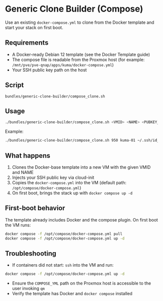 # Generic Clone Builder (Compose)

Use an existing `docker-compose.yml` to clone from the Docker template and start your stack on first boot.

## Requirements
- A Docker-ready Debian 12 template (see the Docker Template guide)
- The compose file is readable from the Proxmox host (for example: `/mnt/pve/pve-qnap/apps/kuma/docker-compose.yml`)
- Your SSH public key path on the host

## Script
`bundles/generic-clone-builder/compose_clone.sh`

## Usage
```bash
./bundles/generic-clone-builder/compose_clone.sh <VMID> <NAME> <PUBKEY_PATH> <COMPOSE_YML>
```

Example:
```bash
./bundles/generic-clone-builder/compose_clone.sh 950 kuma-01 ~/.ssh/id_ed25519.pub /mnt/pve/pve-qnap/apps/kuma/docker-compose.yml
```

## What happens
1. Clones the Docker-base template into a new VM with the given VMID and NAME
2. Injects your SSH public key via cloud-init
3. Copies the `docker-compose.yml` into the VM (default path: `/opt/compose/docker-compose.yml`)
4. On first boot, brings the stack up with `docker compose up -d`

## First-boot behavior
The template already includes Docker and the compose plugin. On first boot the VM runs:
```bash
docker compose -f /opt/compose/docker-compose.yml pull
docker compose -f /opt/compose/docker-compose.yml up -d
```

## Troubleshooting
- If containers did not start: `ssh` into the VM and run:
```bash
docker compose -f /opt/compose/docker-compose.yml up -d
```
- Ensure the `COMPOSE_YML` path on the Proxmox host is accessible to the user invoking `qm`
- Verify the template has Docker and `docker compose` installed
